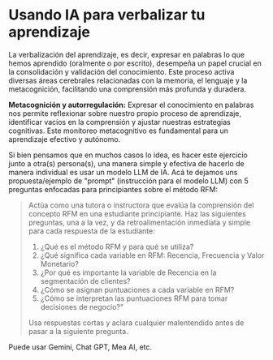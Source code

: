 # Usando IA para verbalizar tu aprendizaje

La verbalización del aprendizaje, es decir, expresar en palabras lo que hemos aprendido (oralmente o por escrito), desempeña un papel crucial en la consolidación y validación del conocimiento. Este proceso activa diversas áreas cerebrales relacionadas con la memoria, el lenguaje y la metacognición, facilitando una comprensión más profunda y duradera.

**Metacognición y autorregulación:** Expresar el conocimiento en palabras nos permite reflexionar sobre nuestro propio proceso de aprendizaje, identificar vacíos en la comprensión y ajustar nuestras estrategias cognitivas. Este monitoreo metacognitivo es fundamental para un aprendizaje efectivo y autónomo.

Si bien pensamos que en muchos casos lo idea, es hacer este ejercicio junto a otra(s) persona(s), una manera simple y efectiva de hacerlo de manera individual es usar un modelo LLM de IA. Acá te dejamos uns propuesta/ejemplo de "prompt" (instrucción para el modelo LLM) con 5 preguntas enfocadas para principiantes sobre el método RFM:

> Actúa como una tutora o instructora que evalúa la comprensión del concepto RFM en una estudiante principiante. Haz las siguientes preguntas, una a la vez, y da retroalimentación inmediata y simple para cada respuesta de la estudiante:
> 
> 1. ¿Qué es el método RFM y para qué se utiliza?
> 2. ¿Qué significa cada variable en RFM: Recencia, Frecuencia y Valor Monetario?
> 3. ¿Por qué es importante la variable de Recencia en la segmentación de clientes?
> 4. ¿Cómo se asignan puntuaciones a cada variable en RFM?
> 5. ¿Cómo se interpretan las puntuaciones RFM para tomar decisiones de negocio?”
> 
> Usa respuestas cortas y aclara cualquier malentendido antes de pasar a la siguiente pregunta.

Puede usar Gemini, Chat GPT, Mea AI, etc.

